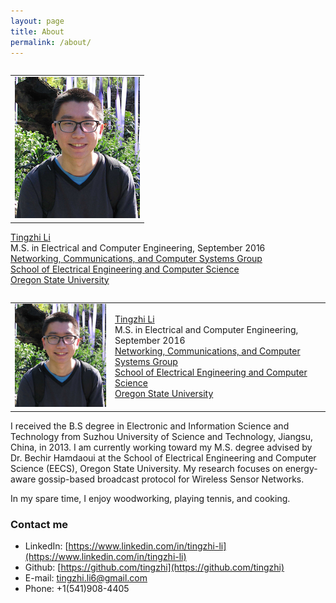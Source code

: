 ```yaml
---
layout: page
title: About
permalink: /about/
---
```



<table border="0" align="right">
<tr>
<td><img src="/me2.jpg"></td>
</tr>
</table>
<p>
<a href="https://tingzhi.github.io">Tingzhi Li</a><br>
M.S. in Electrical and Computer Engineering, September 2016<br>
<a href="http://eecs.oregonstate.edu/research/research-areas/networking-communications-systems">Networking, Communications, and Computer Systems Group</a><br>
<a href="http://eecs.oregonstate.edu/">School of Electrical Engineering and Computer Science</a><br>
<a href="http://oregonstate.edu/">Oregon State University</a>
</p>


<table border="0" align="left">
<tr>
<td><img src="/me2.jpg"></td>
<td><p><a href="https://tingzhi.github.io">Tingzhi Li</a><br>
M.S. in Electrical and Computer Engineering, September 2016<br>
<a href="http://eecs.oregonstate.edu/research/research-areas/networking-communications-systems">Networking, Communications, and Computer Systems Group</a><br>
<a href="http://eecs.oregonstate.edu/">School of Electrical Engineering and Computer Science</a><br>
<a href="http://oregonstate.edu/">Oregon State University</a></p></td>
</tr>
</table> 


I received the B.S degree in Electronic and Information Science and Technology from Suzhou University of Science and Technology, Jiangsu, China, in 2013. I am currently working toward my M.S. degree advised by Dr. Bechir Hamdaoui at the School of Electrical Engineering and Computer Science (EECS), Oregon State University. My research focuses on energy-aware gossip-based broadcast protocol for Wireless Sensor Networks.

In my spare time, I enjoy woodworking, playing tennis, and cooking.

### Contact me

- LinkedIn: [https://www.linkedin.com/in/tingzhi-li](https://www.linkedin.com/in/tingzhi-li)
- Github: [https://github.com/tingzhi](https://github.com/tingzhi)
- E-mail: [tingzhi.li6@gmail.com](mailto:tingzhi.li6@gmail.com)
- Phone: +1(541)908-4405
